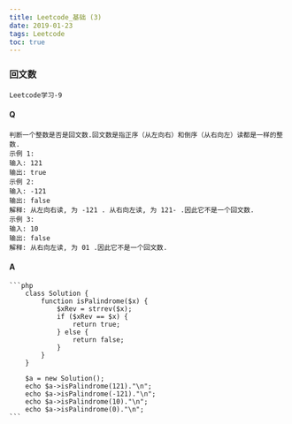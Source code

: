 ```yaml
---
title: Leetcode_基础 (3)
date: 2019-01-23
tags: Leetcode
toc: true
---
```


### 回文数
    Leetcode学习-9

<!-- more -->

#### Q
    判断一个整数是否是回文数.回文数是指正序（从左向右）和倒序（从右向左）读都是一样的整数.
    示例 1:
    输入: 121
    输出: true
    示例 2:
    输入: -121
    输出: false
    解释: 从左向右读, 为 -121 . 从右向左读, 为 121- .因此它不是一个回文数.
    示例 3:
    输入: 10
    输出: false
    解释: 从右向左读, 为 01 .因此它不是一个回文数.

#### A
    ```php
        class Solution {
            function isPalindrome($x) {
                $xRev = strrev($x);
                if ($xRev == $x) {
                    return true;
                } else {
                    return false;
                }
            }
        }

        $a = new Solution();
        echo $a->isPalindrome(121)."\n";
        echo $a->isPalindrome(-121)."\n";
        echo $a->isPalindrome(10)."\n";
        echo $a->isPalindrome(0)."\n";
    ```
